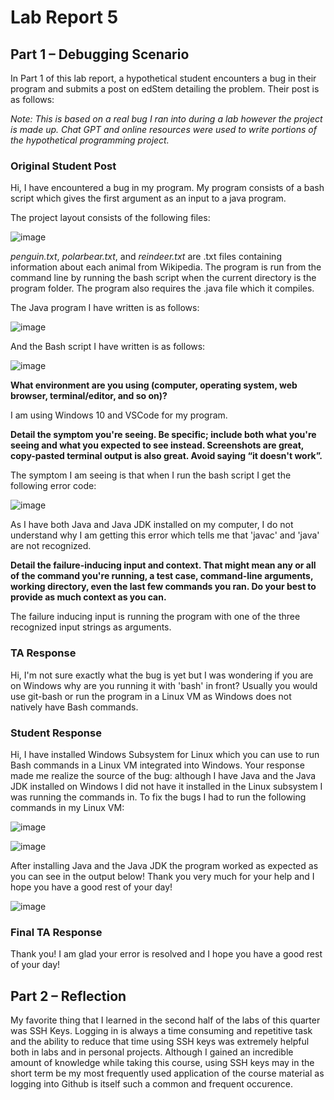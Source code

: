 # Lab Report 5

## Part 1 – Debugging Scenario

In Part 1 of this lab report, a hypothetical student encounters a bug in their program and submits a post on edStem detailing the problem. Their post is as follows:

_Note: This is based on a real bug I ran into during a lab however the project is made up. Chat GPT and online resources were used to write portions of the hypothetical programming project._

### Original Student Post

Hi, I have encountered a bug in my program. My program consists of a bash script which gives the first argument as an input to a java program.

The project layout consists of the following files: 

![image](https://github.com/mberlin123/labreport5/assets/122565198/74479ab5-5f08-4387-92de-014aa71db963)

_penguin.txt_, _polarbear.txt_, and _reindeer.txt_ are .txt files containing information about each animal from Wikipedia. The program is run from the command line by running the bash script when the current directory is the program folder. The program also requires the .java file which it compiles.

The Java program I have written is as follows: 

![image](https://github.com/mberlin123/labreport5/assets/122565198/acee55a8-db83-4038-a439-6856fffcd149)

And the Bash script I have written is as follows:

![image](https://github.com/mberlin123/labreport5/assets/122565198/f94bab87-75c3-43a2-8195-89bac0a6b415)


**What environment are you using (computer, operating system, web browser, terminal/editor, and so on)?**

I am using Windows 10 and VSCode for my program. 


**Detail the symptom you're seeing. Be specific; include both what you're seeing and what you expected to see instead. Screenshots are great, copy-pasted terminal output is also great. Avoid saying “it doesn't work”.**

The symptom I am seeing is that when I run the bash script I get the following error code:

![image](https://github.com/mberlin123/labreport5/assets/122565198/fdd5517d-c838-41f3-89a0-069c77d894e1)

As I have both Java and Java JDK installed on my computer, I do not understand why I am getting this error which tells me that 'javac' and 'java' are not recognized.

**Detail the failure-inducing input and context. That might mean any or all of the command you're running, a test case, command-line arguments, working directory, even the last few commands you ran. Do your best to provide as much context as you can.**

The failure inducing input is running the program with one of the three recognized input strings as arguments.

### TA Response

Hi, I'm not sure exactly what the bug is yet but I was wondering if you are on Windows why are you running it with 'bash' in front? Usually you would use git-bash or run the program in a Linux VM as Windows does not natively have Bash commands.

### Student Response

Hi, I have installed Windows Subsystem for Linux which you can use to run Bash commands in a Linux VM integrated into Windows. Your response made me realize the source of the bug: although I have Java and the Java JDK installed on Windows I did not have it installed in the Linux subsystem I was running the commands in. To fix the bugs I had to run the following commands in my Linux VM:

![image](https://github.com/mberlin123/labreport5/assets/122565198/b1103cbf-611f-4244-8c84-720b6eea65fe)

![image](https://github.com/mberlin123/labreport5/assets/122565198/532d5440-0b4d-4eed-9767-563a65c20b89)

After installing Java and the Java JDK the program worked as expected as you can see in the output below! Thank you very much for your help and I hope you have a good rest of your day!

![image](https://github.com/mberlin123/labreport5/assets/122565198/6e737304-b829-4548-8203-dd2cad5ca6bc)

### Final TA Response

Thank you! I am glad your error is resolved and I hope you have a good rest of your day!

## Part 2 – Reflection

My favorite thing that I learned in the second half of the labs of this quarter was SSH Keys. Logging in is always a time consuming and repetitive task and the ability to reduce that time using SSH keys was extremely helpful both in labs and in personal projects. Although I gained an incredible amount of knowledge while taking this course, using SSH keys may in the short term be my most frequently used application of the course material as logging into Github is itself such a common and frequent occurence.
